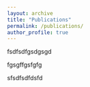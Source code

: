 ```yaml
---
layout: archive
title: "Publications"
permalink: /publications/
author_profile: true
---
```

fsdfsdfgsdgsgd  

fgsgffgsfgfg  

sfsdfsdfdsfd  

